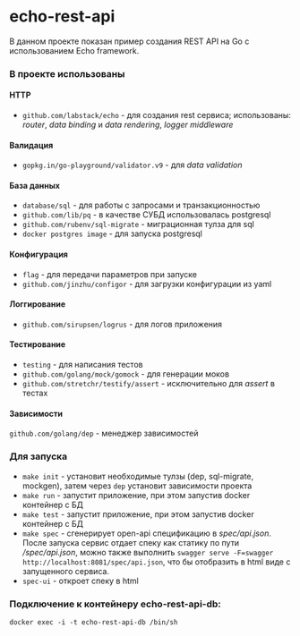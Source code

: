 # echo-rest-api
В данном проекте показан пример создания REST API на Go с использованием Echo framework.

### В проекте использованы
#### HTTP
- `github.com/labstack/echo` - для создания rest сервиса; использованы: _router_, _data binding_ и _data rendering_, _logger middleware_

#### Валидация
- `gopkg.in/go-playground/validator.v9` - для _data validation_  

#### База данных
- `database/sql` - для работы с запросами и транзакционностью
- `github.com/lib/pq` - в качестве СУБД использовалась postgresql
- `github.com/rubenv/sql-migrate` - миграционная тулза для sql
- `docker postgres image` - для запуска postgresql
#### Конфигурация
- `flag` - для передачи параметров при запуске
- `github.com/jinzhu/configor` - для загрузки конфигурации из yaml

#### Логгирование
- `github.com/sirupsen/logrus` - для логов приложения 

#### Тестирование
- `testing` - для написания тестов
- `github.com/golang/mock/gomock` - для генерации моков
- `github.com/stretchr/testify/assert` - исключительно для _assert_ в тестах

#### Зависимости
`github.com/golang/dep` - менеджер зависимостей

### Для запуска
- `make init` - установит необходимые тулзы (dep, sql-migrate, mockgen), затем через `dep` установит зависимости проекта
- `make run`  - запустит приложение, при этом запустив docker контейнер с БД
- `make test` - запустит приложение, при этом запустив docker контейнер с БД
- `make spec` - сгенерирует open-api спецификацию в _spec/api.json_.
После запуска сервис отдает спеку как статику по пути _/spec/api.json_, можно также выполнить `swagger serve -F=swagger http://localhost:8081/spec/api.json`, что бы отобразить в html виде c запущенного сервиса.
- `spec-ui` - откроет спеку в html

### Подключение к контейнеру echo-rest-api-db:
`docker exec -i -t echo-rest-api-db /bin/sh`

